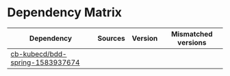 # Dependency Matrix

Dependency | Sources | Version | Mismatched versions
---------- | ------- | ------- | -------------------
[cb-kubecd/bdd-spring-1583937674](https://github.com/cb-kubecd/bdd-spring-1583937674.git) |  | []() | 
